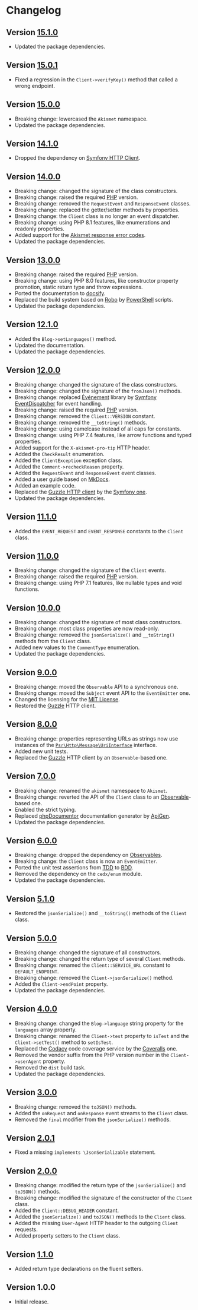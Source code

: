 # Changelog

## Version [15.1.0](https://github.com/cedx/akismet.php/compare/v15.0.1...15.1.0)
- Updated the package dependencies.

## Version [15.0.1](https://github.com/cedx/akismet.php/compare/v15.0.0...15.0.1)
- Fixed a regression in the `Client->verifyKey()` method that called a wrong endpoint.

## Version [15.0.0](https://github.com/cedx/akismet.php/compare/v14.1.0...15.0.0)
- Breaking change: lowercased the `Akismet` namespace.
- Updated the package dependencies.

## Version [14.1.0](https://github.com/cedx/akismet.php/compare/v14.0.0...14.1.0)
- Dropped the dependency on [Symfony HTTP Client](https://symfony.com/doc/current/http_client.html).

## Version [14.0.0](https://github.com/cedx/akismet.php/compare/v13.0.0...14.0.0)
- Breaking change: changed the signature of the class constructors.
- Breaking change: raised the required [PHP](https://www.php.net) version.
- Breaking change: removed the `RequestEvent` and `ResponseEvent` classes.
- Breaking change: replaced the getter/setter methods by properties.
- Breaking change: the `Client` class is no longer an event dispatcher. 
- Breaking change: using PHP 8.1 features, like enumerations and readonly properties.
- Added support for the [Akismet response error codes](https://akismet.com/developers/errors).
- Updated the package dependencies.

## Version [13.0.0](https://github.com/cedx/akismet.php/compare/v12.1.0...v13.0.0)
- Breaking change: raised the required [PHP](https://www.php.net) version.
- Breaking change: using PHP 8.0 features, like constructor property promotion, static return type and throw expressions.
- Ported the documentation to [docsify](https://docsify.js.org).
- Replaced the build system based on [Robo](https://robo.li) by [PowerShell](https://docs.microsoft.com/en-us/powershell) scripts.
- Updated the package dependencies.

## Version [12.1.0](https://github.com/cedx/akismet.php/compare/v12.0.0...v12.1.0)
- Added the `Blog->setLanguages()` method.
- Updated the documentation.
- Updated the package dependencies.

## Version [12.0.0](https://github.com/cedx/akismet.php/compare/v11.1.0...v12.0.0)
- Breaking change: changed the signature of the class constructors.
- Breaking change: changed the signature of the `fromJson()` methods.
- Breaking change: replaced [Événement](https://github.com/igorw/evenement) library by [Symfony EventDispatcher](https://symfony.com/doc/current/components/event_dispatcher.html) for event handling.
- Breaking change: raised the required [PHP](https://www.php.net) version.
- Breaking change: removed the `Client::VERSION` constant.
- Breaking change: removed the `__toString()` methods.
- Breaking change: using camelcase instead of all caps for constants.
- Breaking change: using PHP 7.4 features, like arrow functions and typed properties.
- Added support for the `X-akismet-pro-tip` HTTP header.
- Added the `CheckResult` enumeration.
- Added the `ClientException` exception class.
- Added the `Comment->recheckReason` property.
- Added the `RequestEvent` and `ResponseEvent` event classes.
- Added a user guide based on [MkDocs](http://www.mkdocs.org).
- Added an example code.
- Replaced the [Guzzle HTTP client](http://docs.guzzlephp.org) by the [Symfony one](https://symfony.com/doc/current/components/http_client.html).
- Updated the package dependencies.

## Version [11.1.0](https://github.com/cedx/akismet.php/compare/v11.0.0...v11.1.0)
- Added the `EVENT_REQUEST` and `EVENT_RESPONSE` constants to the `Client` class.

## Version [11.0.0](https://github.com/cedx/akismet.php/compare/v10.0.0...v11.0.0)
- Breaking change: changed the signature of the `Client` events.
- Breaking change: raised the required [PHP](https://www.php.net) version.
- Breaking change: using PHP 7.1 features, like nullable types and void functions.

## Version [10.0.0](https://github.com/cedx/akismet.php/compare/v9.0.0...v10.0.0)
- Breaking change: changed the signature of most class constructors.
- Breaking change: most class properties are now read-only.
- Breaking change: removed the `jsonSerialize()` and `__toString()` methods from the `Client` class.
- Added new values to the `CommentType` enumeration.
- Updated the package dependencies.

## Version [9.0.0](https://github.com/cedx/akismet.php/compare/v8.0.0...v9.0.0)
- Breaking change: moved the `Observable` API to a synchronous one.
- Breaking change: moved the `Subject` event API to the `EventEmitter` one.
- Changed the licensing for the [MIT License](https://opensource.org/licenses/MIT).
- Restored the [Guzzle](http://docs.guzzlephp.org) HTTP client.

## Version [8.0.0](https://github.com/cedx/akismet.php/compare/v7.0.0...v8.0.0)
- Breaking change: properties representing URLs as strings now use instances of the [`Psr\Http\Message\UriInterface`](http://www.php-fig.org/psr/psr-7/#35-psrhttpmessageuriinterface) interface.
- Added new unit tests.
- Replaced the [Guzzle](http://docs.guzzlephp.org) HTTP client by an `Observable`-based one.

## Version [7.0.0](https://github.com/cedx/akismet.php/compare/v6.0.0...v7.0.0)
- Breaking change: renamed the `akismet` namespace to `Akismet`.
- Breaking change: reverted the API of the `Client` class to an [Observable](http://reactivex.io/intro.html)-based one.
- Enabled the strict typing.
- Replaced [phpDocumentor](https://www.phpdoc.org) documentation generator by [ApiGen](https://github.com/ApiGen/ApiGen).
- Updated the package dependencies.

## Version [6.0.0](https://github.com/cedx/akismet.php/compare/v5.1.0...v6.0.0)
- Breaking change: dropped the dependency on [Observables](http://reactivex.io/intro.html).
- Breaking change: the `Client` class is now an `EventEmitter`.
- Ported the unit test assertions from [TDD](https://en.wikipedia.org/wiki/Test-driven_development) to [BDD](https://en.wikipedia.org/wiki/Behavior-driven_development).
- Removed the dependency on the `cedx/enum` module.
- Updated the package dependencies.

## Version [5.1.0](https://github.com/cedx/akismet.php/compare/v5.0.0...v5.1.0)
- Restored the `jsonSerialize()` and `__toString()` methods of the `Client` class.

## Version [5.0.0](https://github.com/cedx/akismet.php/compare/v4.0.0...v5.0.0)
- Breaking change: changed the signature of all constructors.
- Breaking change: changed the return type of several `Client` methods.
- Breaking change: renamed the `Client::SERVICE_URL` constant to `DEFAULT_ENDPOINT`.
- Breaking change: removed the `Client->jsonSerialize()` method.
- Added the `Client->endPoint` property.
- Updated the package dependencies.

## Version [4.0.0](https://github.com/cedx/akismet.php/compare/v3.0.0...v4.0.0)
- Breaking change: changed the `Blog->language` string property for the `languages` array property.
- Breaking change: renamed the `Client->test` property to `isTest` and the `Client->setTest()` method to `setIsTest`.
- Replaced the [Codacy](https://www.codacy.com) code coverage service by the [Coveralls](https://coveralls.io) one.
- Removed the vendor suffix from the PHP version number in the `Client->userAgent` property.
- Removed the `dist` build task.
- Updated the package dependencies.

## Version [3.0.0](https://github.com/cedx/akismet.php/compare/v2.0.1...v3.0.0)
- Breaking change: removed the `toJSON()` methods.
- Added the `onRequest` and `onResponse` event streams to the `Client` class.
- Removed the `final` modifier from the `jsonSerialize()` methods.

## Version [2.0.1](https://github.com/cedx/akismet.php/compare/v2.0.0...v2.0.1)
- Fixed a missing `implements \JsonSerializable` statement.

## Version [2.0.0](https://github.com/cedx/akismet.php/compare/v1.1.0...v2.0.0)
- Breaking change: modified the return type of the `jsonSerialize()` and `toJSON()` methods.
- Breaking change: modified the signature of the constructor of the `Client` class.
- Added the `Client::DEBUG_HEADER` constant.
- Added the `jsonSerialize()` and `toJSON()` methods to the `Client` class.
- Added the missing `User-Agent` HTTP header to the outgoing `Client` requests.
- Added property setters to the `Client` class.

## Version [1.1.0](https://github.com/cedx/akismet.php/compare/v1.0.0...v1.1.0)
- Added return type declarations on the fluent setters.

## Version 1.0.0
- Initial release.
